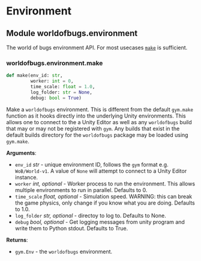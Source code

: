 # Environment

<a id="worldofbugs.environment"></a>

## Module worldofbugs.environment

The world of bugs environment API. For most usecases [`make`](#worldofbugs.environment.make) is sufficient.

<a id="worldofbugs.environment.make"></a>

### worldofbugs.environment.make

```python
def make(env_id: str,
         worker: int = 0,
         time_scale: float = 1.0,
         log_folder: str = None,
         debug: bool = True)
```

Make a `worldofbugs` environment. This is different from the default `gym.make` function as it hooks directly into the underlying Unity environments. This allows one to connect to the a Unity Editor as well as any `worldofbugs` build that may or may not be registered with `gym`. Any builds that exist in the default builds directory for the `worldofbugs` package may be loaded using `gym.make`.

**Arguments**:

- `env_id` _str_ - unique environment ID, follows the `gym` format e.g. `WoB/World-v1`. A value of `None` will attempt to connect to a Unity Editor instance.
- `worker` _int, optional_ - Worker process to run the environment. This allows multiple environments to run in parallel. Defaults to 0.
- `time_scale` _float, optional_ - Simulation speed. WARNING: this can break the game physics, only change if you know what you are doing. Defaults to 1.0.
- `log_folder` _str, optional_ - directoy to log to. Defaults to None.
- `debug` _bool, optional_ - Get logging messages from unity program and write them to Python stdout. Defaults to True.
  

**Returns**:

- `gym.Env` - the `worldofbugs` environment.

